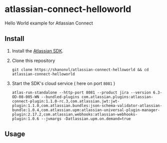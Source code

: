 # atlassian-connect-helloworld

Hello World example for Atlassian Connect

## Install

1.  Install the [Atlassian SDK](https://developer.atlassian.com/display/DOCS/Downloads).
2.  Clone this repository

    `git clone https://shanonvl/atlassian-connect-helloworld && cd atlassian-connect-helloworld`

3.  Start the SDK's cloud service ( here on port `8081` )
    
    `atlas-run-standalone --http-port 8081 --product jira --version 6.3-OD-08-005-WN --bundled-plugins com.atlassian.plugins:atlassian-connect-plugin:1.1.0-rc.3,com.atlassian.jwt:jwt-plugin:1.1.0,com.atlassian.bundles:json-schema-validator-atlassian-bundle:1.0.4,com.atlassian.upm:atlassian-universal-plugin-manager-plugin:2.17.2,com.atlassian.webhooks:atlassian-webhooks-plugin:1.0.6 --jvmargs -Datlassian.upm.on.demand=true`


## Usage



